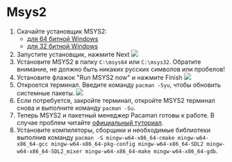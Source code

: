 # Msys2

1. Скачайте установщик MSYS2:
	- [для 64 битной Windows](http://repo.msys2.org/distrib/msys2-x86_64-latest.exe)
	- [для 32 битной Windows](http://repo.msys2.org/distrib/msys2-i686-latest.exe)
2. Запустите установщик, нажмите Next
![](http://www.msys2.org/1_msys32-start.png)
3. Установите MSYS2 в папку `C:\msys64` или `C:\msys32`. Обратите внимание, не должно быть никаких русских символов или пробелов!
4. Установите флажок "Run MSYS2 now" и нажмите Finish
![](http://www.msys2.org/5_msys2-finish_install.png)
5. Откроется терминал. Введите команду `pacman -Syu`, чтобы обновить системные пакеты.
![](http://www.msys2.org/6_msys2-update-system.png)
6. Если потребуется, закройте терминал, откройте MSYS2 терминал снова и выполните команду `pacman -Su`.
7. Теперь MSYS2 и пакетный менеджер Pacaman готовы к работе. В случае проблем читайте [официальный туториал](https://github.com/msys2/msys2/wiki/MSYS2-installation).
8. Установите компиляторы, сборщики и необходимые библиотеки выполнив команду `pacman -S mingw-w64-x86_64-cmake mingw-w64-x86_64-gcc mingw-w64-x86_64-pkg-config mingw-w64-x86_64-SDL2 mingw-w64-x86_64-SDL2_mixer mingw-w64-x86_64-make mingw-w64-x86_64-gdb`.
